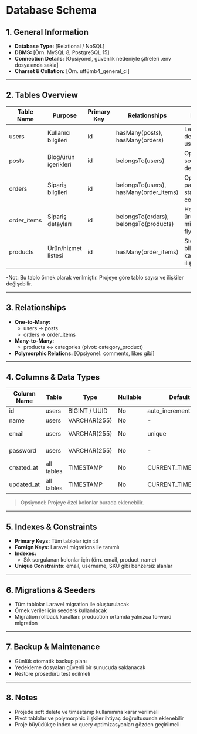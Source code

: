 # Database Schema

## 1. General Information
- **Database Type:** [Relational / NoSQL]  
- **DBMS:** [Örn. MySQL 8, PostgreSQL 15]  
- **Connection Details:** [Opsiyonel, güvenlik nedeniyle şifreleri .env dosyasında sakla]  
- **Charset & Collation:** [Örn. utf8mb4_general_ci]  

---

## 2. Tables Overview
| Table Name | Purpose | Primary Key | Relationships | Notes |
|------------|---------|------------|---------------|-------|
| users      | Kullanıcı bilgileri | id | hasMany(posts), hasMany(orders) | Laravel default user table |
| posts      | Blog/ürün içerikleri | id | belongsTo(users) | Opsiyonel: soft deletes |
| orders     | Sipariş bilgileri | id | belongsTo(users), hasMany(order_items) | Opsiyonel: payment status column |
| order_items | Sipariş detayları | id | belongsTo(orders), belongsTo(products) | Her ürünün miktarı ve fiyatı |
| products   | Ürün/hizmet listesi | id | hasMany(order_items) | Stok bilgisi ve kategori ilişkisi |

-Not: Bu tablo örnek olarak verilmiştir. Projeye göre tablo sayısı ve ilişkiler değişebilir.  

---

## 3. Relationships
- **One-to-Many:**  
  - users → posts  
  - orders → order_items  
- **Many-to-Many:**  
  - products ↔ categories (pivot: category_product)  
- **Polymorphic Relations:** [Opsiyonel: comments, likes gibi]  

---

## 4. Columns & Data Types
| Column Name | Table | Type | Nullable | Default | Notes |
|-------------|-------|------|---------|---------|-------|
| id          | users | BIGINT / UUID | No | auto_increment | Primary key |
| name        | users | VARCHAR(255) | No | - | Kullanıcı adı |
| email       | users | VARCHAR(255) | No | unique | Kullanıcı email |
| password    | users | VARCHAR(255) | No | - | Hash’lenmiş parola |
| created_at  | all tables | TIMESTAMP | No | CURRENT_TIMESTAMP | Laravel timestamps |
| updated_at  | all tables | TIMESTAMP | No | CURRENT_TIMESTAMP | Laravel timestamps |

> Opsiyonel: Projeye özel kolonlar burada eklenebilir.  

---

## 5. Indexes & Constraints
- **Primary Keys:** Tüm tablolar için `id`  
- **Foreign Keys:** Laravel migrations ile tanımlı  
- **Indexes:**  
  - Sık sorgulanan kolonlar için (örn. email, product_name)  
- **Unique Constraints:** email, username, SKU gibi benzersiz alanlar  

---

## 6. Migrations & Seeders
- Tüm tablolar Laravel migration ile oluşturulacak  
- Örnek veriler için seeders kullanılacak  
- Migration rollback kuralları: production ortamda yalnızca forward migration  

---

## 7. Backup & Maintenance
- Günlük otomatik backup planı  
- Yedekleme dosyaları güvenli bir sunucuda saklanacak  
- Restore prosedürü test edilmeli  

---

## 8. Notes
- Projede soft delete ve timestamp kullanımına karar verilmeli  
- Pivot tablolar ve polymorphic ilişkiler ihtiyaç doğrultusunda eklenebilir  
- Proje büyüdükçe index ve query optimizasyonları gözden geçirilmeli
